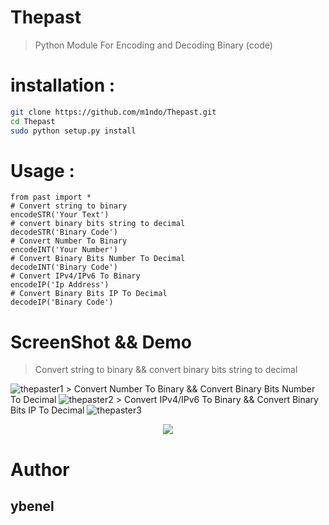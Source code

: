 # Thepast
> Python Module For Encoding and Decoding Binary (code)

# installation : 
```bash
git clone https://github.com/m1ndo/Thepast.git
cd Thepast
sudo python setup.py install
```
# Usage : 
```
from past import *
# Convert string to binary
encodeSTR('Your Text')
# convert binary bits string to decimal
decodeSTR('Binary Code')
# Convert Number To Binary
encodeINT('Your Number')
# Convert Binary Bits Number To Decimal
decodeINT('Binary Code')
# Convert IPv4/IPv6 To Binary
encodeIP('Ip Address')
# Convert Binary Bits IP To Decimal
decodeIP('Binary Code')
```
# ScreenShot && Demo 
> Convert string to binary && convert binary bits string to decimal
<img src="https://i.ibb.co/xfqas1hg/thepaster1.png" alt="thepaster1" border="0">
> Convert Number To Binary && Convert Binary Bits Number To Decimal
<img src="https://i.ibb.co/R15123f/thepaster2.png" alt="thepaster2" border="0">
> Convert IPv4/IPv6 To Binary && Convert Binary Bits IP To Decimal 
<img src="https://i.ibb.co/W2h32ag/thepaster3.png" alt="thepaster3" border="0">

<p align="center">
<a href="https://asciinema.org/a/243558">
<img src="https://asciinema.org/a/243558.svg">
</a>
</p>

# Author 
## ybenel
